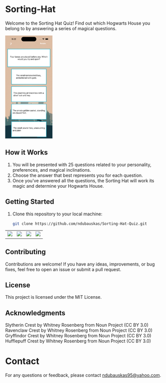 # Sorting-Hat

Welcome to the Sorting Hat Quiz! Find out which Hogwarts House you belong to by answering a series of magical questions.

<img src="https://github.com/ndubauskas/Sorting-Hat/blob/main/Images/Quiz.png" width="30%">

## How it Works

1. You will be presented with 25 questions related to your personality, preferences, and magical inclinations.
2. Choose the answer that best represents you for each question.
3. Once you've answered all the questions, the Sorting Hat will work its magic and determine your Hogwarts House.

## Getting Started

1. Clone this repository to your local machine:

   ```bash
   git clone https://github.com/ndubauskas/Sorting-Hat-Quiz.git
<Table>
<tr>
  <td align="center"><img src="https://github.com/ndubauskas/Sorting-Hat/blob/main/Images/Gryffindor.png" width="100%"></td>
<td align="center"><img src="https://github.com/ndubauskas/Sorting-Hat/blob/main/Images/Hufflepuff.png" width="100%"></td>
  <td align="center"><img src="https://github.com/ndubauskas/Sorting-Hat/blob/main/Images/Slytherin.png" width="100%"></td>
<td align="center"><img src="https://github.com/ndubauskas/Sorting-Hat/blob/main/Images/RavenClaw.png" width="100%"></td>
</tr>
</Table>



## Contributing
Contributions are welcome! If you have any ideas, improvements, or bug fixes, feel free to open an issue or submit a pull request.

## License
This project is licensed under the MIT License.

## Acknowledgments
Slytherin Crest by Whitney Rosenberg from Noun Project (CC BY 3.0)
Ravenclaw Crest by Whitney Rosenberg from Noun Project (CC BY 3.0)
Gryffindor Crest by Whitney Rosenberg from Noun Project (CC BY 3.0)
Hufflepuff Crest by Whitney Rosenberg from Noun Project (CC BY 3.0)

# Contact
For any questions or feedback, please contact ndubauskas95@yahoo.com.


